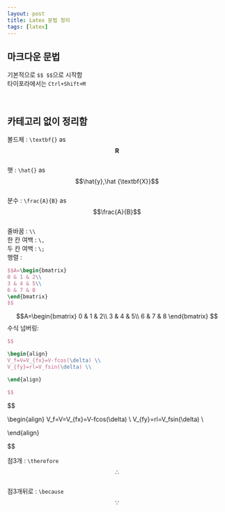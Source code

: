 ```yaml
---
layout: post
title: Latex 문법 정리
tags: [latex]
---
```


## 마크다운 문법

기본적으로 `$$ $$`으로 시작함 <br/>
타이포라에서는 `Ctrl+Shift+M` <br/>

<br/>

## 카테고리 없이 정리함

볼드체 : `\textbf{}` as $$\textbf{R}$$ <br/>
햇 : `\hat{}` as $$\hat{y},\hat {\textbf{X}}$$<br/>
분수 : `\frac{A}{B}` as $$\frac{A}{B}$$ <br/>
줄바꿈 : `\\`  <br/>
한 칸 여백 : `\,` <br/>
두 칸 여백 : `\;` <br/>
행렬 : 
~~~latex
$$A=\begin{bmatrix}
0 & 1 & 2\\
3 & 4 & 5\\
6 & 7 & 8
\end{bmatrix}
$$
~~~

$$A=\begin{bmatrix}
0 & 1 & 2\\
3 & 4 & 5\\
6 & 7 & 8
\end{bmatrix}
$$
수식 넘버링:
~~~latex
$$

\begin{align}
V_f=V=V_{fx}=V-fcos(\delta) \\
V_{fy}=rl=V_fsin(\delta) \\

\end{align}

$$
~~~

$$

\begin{align}
V_f=V=V_{fx}=V-fcos(\delta) \\
V_{fy}=rl=V_fsin(\delta) \\

\end{align}

$$

점3개 : `\therefore` $$\therefore$$ <br/>
점3개뒤로 : `\because` $$\because$$ <br/>